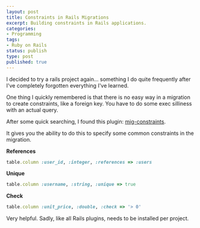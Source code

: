 ```yaml
---
layout: post
title: Constraints in Rails Migrations
excerpt: Building constraints in Rails applications.
categories:
- Programming
tags:
- Ruby on Rails
status: publish
type: post
published: true
---
```


I decided to try a rails project again... something I do quite frequently after I've completely forgotten everything
I've learned.

One thing I quickly remembered is that there is no easy way in a migration to create constraints, like a foreign key.
You have to do some exec silliness with an actual query.

After some quick searching, I found this plugin: [mig-constraints](http://rubyforge.org/projects/mig-constraints).

It gives you the ability to do this to specify some common constraints in the migration.

**References**

```ruby
table.column :user_id, :integer, :references => :users
```

**Unique**

```ruby
table.column :username, :string, :unique => true
```

**Check**

```ruby
table.column :unit_price, :double, :check => '> 0'
```

Very helpful. Sadly, like all Rails plugins, needs to be installed per project.

